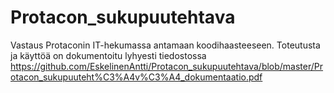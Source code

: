 # Protacon_sukupuutehtava
Vastaus Protaconin IT-hekumassa antamaan koodihaasteeseen. Toteutusta ja käyttöä on dokumentoitu lyhyesti tiedostossa https://github.com/EskelinenAntti/Protacon_sukupuutehtava/blob/master/Protacon_sukupuuteht%C3%A4v%C3%A4_dokumentaatio.pdf
